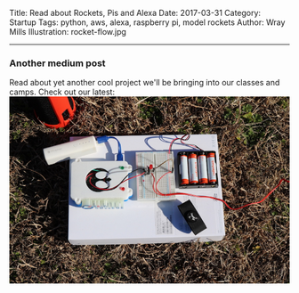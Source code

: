 Title: Read about Rockets, Pis and Alexa
Date: 2017-03-31
Category: Startup
Tags: python, aws, alexa, raspberry pi, model rockets
Author: Wray Mills
Illustration: rocket-flow.jpg

***

### Another medium post

Read about yet another cool project we'll be bringing into our classes
and camps. Check out our latest: [<img src="images/mission-control.jpg">](https://medium.com/the-art-of-technology-training/alexa-launch-my-model-rocket-e1ebde979b34)

